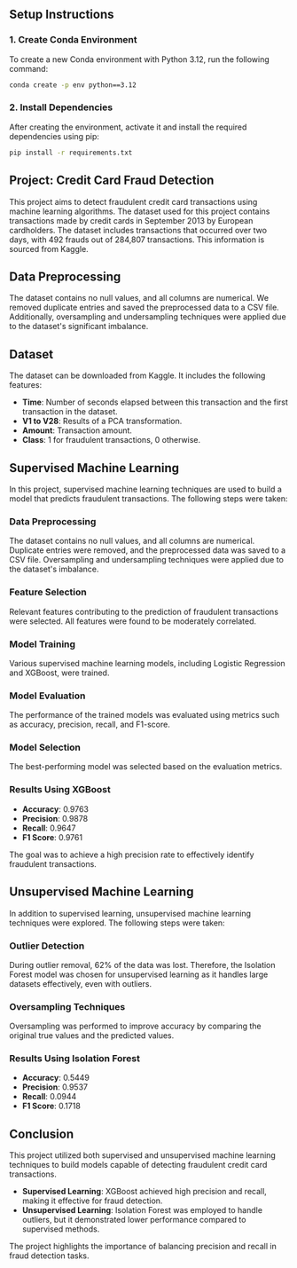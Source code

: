 
## Setup Instructions

### 1. Create Conda Environment
To create a new Conda environment with Python 3.12, run the following command:
```bash
conda create -p env python==3.12
```

### 2. Install Dependencies
After creating the environment, activate it and install the required dependencies using pip:
```bash
pip install -r requirements.txt
```

## Project: Credit Card Fraud Detection
This project aims to detect fraudulent credit card transactions using machine learning algorithms. The dataset used for this project contains transactions made by credit cards in September 2013 by European cardholders. The dataset includes transactions that occurred over two days, with 492 frauds out of 284,807 transactions. This information is sourced from Kaggle.

## Data Preprocessing
The dataset contains no null values, and all columns are numerical. We removed duplicate entries and saved the preprocessed data to a CSV file. Additionally, oversampling and undersampling techniques were applied due to the dataset's significant imbalance.

## Dataset
The dataset can be downloaded from Kaggle. It includes the following features:
- **Time**: Number of seconds elapsed between this transaction and the first transaction in the dataset.
- **V1 to V28**: Results of a PCA transformation.
- **Amount**: Transaction amount.
- **Class**: 1 for fraudulent transactions, 0 otherwise.

## Supervised Machine Learning
In this project, supervised machine learning techniques are used to build a model that predicts fraudulent transactions. The following steps were taken:

### Data Preprocessing
The dataset contains no null values, and all columns are numerical. Duplicate entries were removed, and the preprocessed data was saved to a CSV file. Oversampling and undersampling techniques were applied due to the dataset's imbalance.

### Feature Selection
Relevant features contributing to the prediction of fraudulent transactions were selected. All features were found to be moderately correlated.

### Model Training
Various supervised machine learning models, including Logistic Regression and XGBoost, were trained.

### Model Evaluation
The performance of the trained models was evaluated using metrics such as accuracy, precision, recall, and F1-score.

### Model Selection
The best-performing model was selected based on the evaluation metrics.

### Results Using XGBoost
- **Accuracy**: 0.9763
- **Precision**: 0.9878
- **Recall**: 0.9647
- **F1 Score**: 0.9761

The goal was to achieve a high precision rate to effectively identify fraudulent transactions.

## Unsupervised Machine Learning
In addition to supervised learning, unsupervised machine learning techniques were explored. The following steps were taken:

### Outlier Detection
During outlier removal, 62% of the data was lost. Therefore, the Isolation Forest model was chosen for unsupervised learning as it handles large datasets effectively, even with outliers.

### Oversampling Techniques
Oversampling was performed to improve accuracy by comparing the original true values and the predicted values.

### Results Using Isolation Forest
- **Accuracy**: 0.5449
- **Precision**: 0.9537
- **Recall**: 0.0944
- **F1 Score**: 0.1718

## Conclusion
This project utilized both supervised and unsupervised machine learning techniques to build models capable of detecting fraudulent credit card transactions.

- **Supervised Learning**: XGBoost achieved high precision and recall, making it effective for fraud detection.
- **Unsupervised Learning**: Isolation Forest was employed to handle outliers, but it demonstrated lower performance compared to supervised methods.

The project highlights the importance of balancing precision and recall in fraud detection tasks.
